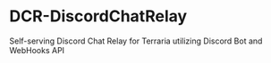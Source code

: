 # DCR-DiscordChatRelay
Self-serving Discord Chat Relay for Terraria utilizing Discord Bot and WebHooks API
